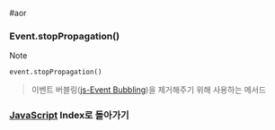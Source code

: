 #aor
### Event.stopPropagation()
>[!note]
>`event.stopPropagation()`
>
>>이벤트 버블링([js-Event Bubbling](js-Event%20Bubbling.md))을 제거해주기 위해 사용하는 메서드

### [JavaScript](../../../Dev-Index/JavaScript.md) Index로 돌아가기
